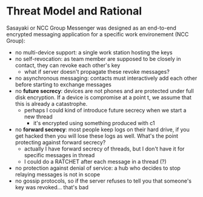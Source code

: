 # Threat Model and Rational

Sasayaki or NCC Group Messenger was designed as an end-to-end encrypted messaging application for a specific work environement (NCC Group):

* no multi-device support: a single work station hosting the keys
* no self-revocation: as team member are supposed to be closely in contact, they can revoke each other's key
    - what if server doesn't propagate these revoke messages?
* no asynchronous messaging: contacts must interactively add each other before starting to exchange messages
* no **future secrecy**: devices are not phones and are protected under full disk encryption. If a device is compromise at a point t, we assume that this is already a catastrophe.
     - perhaps I could kind of introduce future secrecy when we start a new thread 
        + it's encrypted using something produced with c1
* no **forward secrecy**: most people keep logs on their hard drive, if you get hacked then you will lose these logs as well. What's the point protecting against forward secrecy?
    - actually I have forward secrecy of threads, but I don't have it for specific messages in thread
    - I could do a RATCHET after each message in a thread (?)
* no protection against denial of service: a hub who decides to stop relaying messages is not in scope
* no gossip protocols, so if the server refuses to tell you that someone's key was revoked... that's bad
